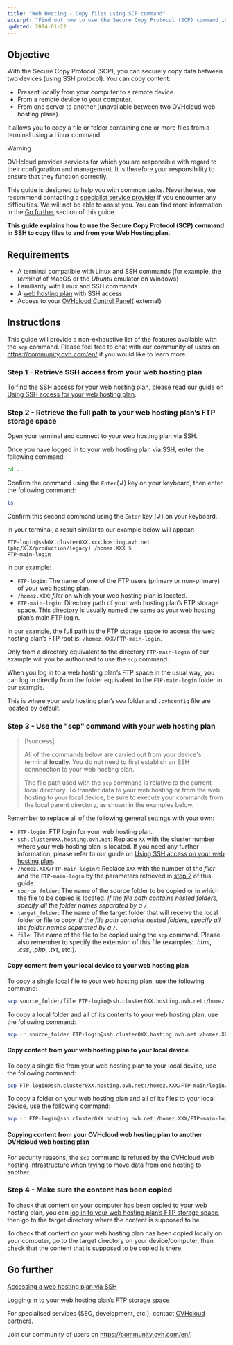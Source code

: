 ```yaml
---
title: "Web Hosting - Copy files using SCP command"
excerpt: "Find out how to use the Secure Copy Protocol (SCP) command in SSH to copy files to and from your web hosting plan"
updated: 2024-01-22
---
```


## Objective

With the Secure Copy Protocol (SCP), you can securely copy data between two devices (using SSH protocol). You can copy content:

- Present locally from your computer to a remote device.
- From a remote device to your computer.
- From one server to another (unavailable between two OVHcloud web hosting plans).

It allows you to copy a file or folder containing one or more files from a terminal using a Linux command.

> [!warning]
>
> OVHcloud provides services for which you are responsible with regard to their configuration and management. It is therefore your responsibility to ensure that they function correctly.
>
> This guide is designed to help you with common tasks. Nevertheless, we recommend contacting a [specialist service provider](https://partner.ovhcloud.com/asia/directory/) if you encounter any difficulties. We will not be able to assist you. You can find more information in the [Go further](#go-further) section of this guide.
>

**This guide explains how to use the Secure Copy Protocol (SCP) command in SSH to copy files to and from your Web Hosting plan.**

## Requirements

- A terminal compatible with Linux and SSH commands (for example, the *terminal* of MacOS or the *Ubuntu* emulator on Windows)
- Familiarity with Linux and SSH commands
- A [web hosting plan](https://www.ovhcloud.com/asia/web-hosting/) with SSH access
- Access to your [OVHcloud Control Panel](https://ca.ovh.com/auth/?action=gotomanager&from=https://www.ovh.com/asia/&ovhSubsidiary=asia){.external}

## Instructions

This guide will provide a non-exhaustive list of the features available with the `scp` command. Please feel free to chat with our community of users on <https://community.ovh.com/en/> if you would like to learn more.

### Step 1 - Retrieve SSH access from your web hosting plan

To find the SSH access for your web hosting plan, please read our guide on [Using SSH access for your web hosting plan](/pages/web_cloud/web_hosting/ssh_on_webhosting).

### Step 2 - Retrieve the full path to your web hosting plan’s FTP storage space<a name="step2"></a>

Open your terminal and connect to your web hosting plan via SSH.

Once you have logged in to your web hosting plan via SSH, enter the following command: 

```bash
cd ..
```

Confirm the command using the `Enter`(↲) key on your keyboard, then enter the following command:

```bash
ls
```

Confirm this second command using the `Enter` key (↲) on your keyboard.

In your terminal, a result similar to our example below will appear:

```console
FTP-login@ssh0X.cluster0XX.xxx.hosting.ovh.net (php/X.X/production/legacy) /homez.XXX $
FTP-main-login
```

In our example:

- `FTP-login`: The name of one of the FTP users (primary or non-primary) of your web hosting plan.
- `/homez.XXX`: *filer* on which your web hosting plan is located.
- `FTP-main-login`: Directory path of your web hosting plan’s FTP storage space. This directory is usually named the same as your web hosting plan’s main FTP login.

In our example, the full path to the FTP storage space to access the web hosting plan’s FTP root is: `/homez.XXX/FTP-main-login`.

Only from a directory equivalent to the directory `FTP-main-login` of our example will you be authorised to use the `scp` command.

When you log in to a web hosting plan’s FTP space in the usual way, you can log in directly from the folder equivalent to the `FTP-main-login` folder in our example.

This is where your web hosting plan’s `www` folder and `.ovhconfig` file are located by default.

### Step 3 - Use the "scp" command with your web hosting plan

> [!success]
>
> All of the commands below are carried out from your device's terminal **locally**. You do not need to first establish an SSH connnection to your web hosting plan.
>
> The file path used with the `scp` command is relative to the current local directory. To transfer data to your web hosting or from the web hosting to your local device, be sure to execute your commands from the local parent directory, as shown in the examples below.
>

Remember to replace all of the following general settings with your own:

- `FTP-login`: FTP login for your web hosting plan.
- `ssh.cluster0XX.hosting.ovh.net`: Replace `XX` with the cluster number where your web hosting plan is located. If you need any further information, please refer to our guide on [Using SSH access on your web hosting plan](/pages/web_cloud/web_hosting/ssh_on_webhosting).
- `/homez.XXX/FTP-main-login/`: Replace `XXX` with the number of the *filer* and the `FTP-main-login` by the parameters retrieved in [step 2](#step2) of this guide.
- `source_folder`: The name of the source folder to be copied or in which the file to be copied is located. *If the file path contains nested folders, specify all the folder names separated by a `/`*.
- `target_folder`: The name of the target folder that will receive the local folder or file to copy. *If the file path contains nested folders, specify all the folder names separated by a `/`*.
- `file`: The name of the file to be copied using the `scp` command. Please also remember to specify the extension of this file (examples: *.html*, *.css*, *.php*, *.txt*, etc.).

#### Copy content from your local device to your web hosting plan

To copy a single local file to your web hosting plan, use the following command:

```bash
scp source_folder/file FTP-login@ssh.cluster0XX.hosting.ovh.net:/homez.XXX/FTP-main-login/target_folder
```

To copy a local folder and all of its contents to your web hosting plan, use the following command:

```bash
scp -r source_folder FTP-login@ssh.cluster0XX.hosting.ovh.net:/homez.XXX/FTP-main-login/target_folder 
```

#### Copy content from your web hosting plan to your local device

To copy a single file from your web hosting plan to your local device, use the following command:

```bash
scp FTP-login@ssh.cluster0XX.hosting.ovh.net:/homez.XXX/FTP-main/login/source_folder/file target_folder 
```

To copy a folder on your web hosting plan and all of its files to your local device, use the following command:

```bash
scp -r FTP-login@ssh.cluster0XX.hosting.ovh.net:/homez.XXX/FTP-main-login/source_folder target_folder
```

#### Copying content from your OVHcloud web hosting plan to another OVHcloud web hosting plan

For security reasons, the `scp` command is refused by the OVHcloud web hosting infrastructure when trying to move data from one hosting to another.

### Step 4 - Make sure the content has been copied

To check that content on your computer has been copied to your web hosting plan, you can [log in to your web hosting plan’s FTP storage space](/pages/web_cloud/web_hosting/ftp_connection), then go to the target directory where the content is supposed to be.

To check that content on your web hosting plan has been copied locally on your computer, go to the target directory on your device/computer, then check that the content that is supposed to be copied is there.

## Go further <a name="go-further"></a>

[Accessing a web hosting plan via SSH](/pages/web_cloud/web_hosting/ssh_on_webhosting)

[Logging in to your web hosting plan’s FTP storage space](/pages/web_cloud/web_hosting/ftp_connection)

For specialised services (SEO, development, etc.), contact [OVHcloud partners](https://partner.ovhcloud.com/asia/directory/).

Join our community of users on <https://community.ovh.com/en/>.